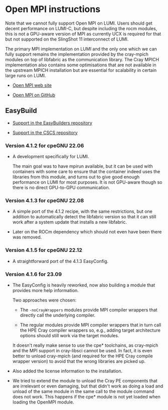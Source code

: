 # Open MPI instructions

Note that we cannot fully support Open MPI on LUMI. Users should get
decent performance on LUMI-C, but despite including the rocm modules,
this is not a GPU-aware version of MPI as currently UCX is required
for that but not supported on the SlingShot 11 interconnect of
LUMI.

The primary MPI implementation on LUMI and the only one which we can
fully support remains the implementation provided by the cray-mpich
modules on top of libfabric as the communication library. The Cray
MPICH implementation also contains some optimisations that are not
available in the upstream MPICH installation but are essential for
scalability in certain large runs on LUMI.

  * [Open MPI web site](https://www.open-mpi.org/)

  * [Open MPI on GitHub](https://github.com/open-mpi/ompi)
  
## EasyBuild

  * [Support in the EasyBuilders repository](https://github.com/easybuilders/easybuild-easyconfigs/tree/develop/easybuild/easyconfigs/o/OpenMPI)
  
  * [Support in the CSCS repository](https://github.com/eth-cscs/production/tree/master/easybuild/easyconfigs/o/OpenMPI)
  

### Version 4.1.2 for cpeGNU 22.06

  * A development specifically for LUMI.
  
    The main goal was to have mpirun available, but it can be used
    with containers with some care to ensure that the container indeed
    uses the libraries from this module, and turns out to give good
    enough performance on LUMI for most purposes. It is not GPU-aware 
    though so there is no direct GPU-to-GPU communication.
    

### Version 4.1.3 for cpeGNU 22.08

  * A simple port of the 4.1.2 recipe, with the same restrictions, but one
    addition to automatically detect the libfabric version so that it can
    still work after a system update that installs a new libfabric.

  * Later on the ROCm dependency which should not even have been there 
    was removed.


### Version 4.1.5 for cpeGNU 22.12

  * A straightforward port of the 4.1.3 EasyConfig.
  
  
### Version 4.1.6 for 23.09

  * The EasyConfig is heavily reworked, now also building a module that provides
    more help information.
    
    Two approaches were chosen:
    
      * The `-noCrayWrappers` modules provide MPI compiler wrappers that directly call
        the underlying compiler.
        
      * The regular modules provide MPI compiler wrappers that in turn call the 
        HPE Cray compiler wrappers so, e.g., adding target architecture options 
        should still work via the target modules.
        
    It doesn't really make sense to use the cpe\* toolchains, as cray-mpich and
    the MPI support in cray-libsci cannot be used. In fact, it is even better to
    unload cray-mpich (and required for the HPE Cray compile wrapper version) to 
    avoid that the wrong libraries are picked up.
    
  * Also added the license information to the installation.

  * We tried to extend the module to unload the Cray PE components that are 
    irrelevant or even damaging, but that didn't work as doing a load and unload of
    the same module in the same call to the module command does not work. This happens
    if the cpe* module is not yet loaded when loading the OpenMPI module.
